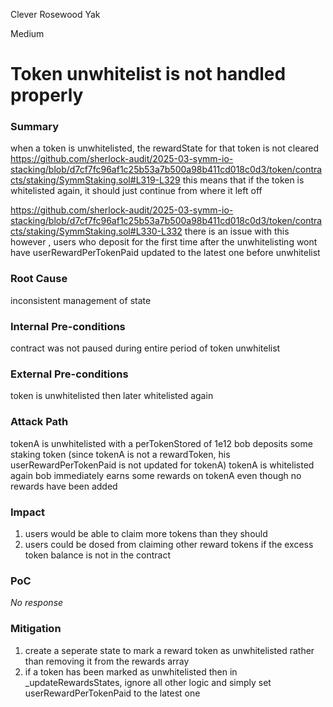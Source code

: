 Clever Rosewood Yak

Medium

# Token unwhitelist is not handled properly

### Summary

when a token is unwhitelisted, the rewardState for that token is not cleared 
https://github.com/sherlock-audit/2025-03-symm-io-stacking/blob/d7cf7fc96af1c25b53a7b500a98b411cd018c0d3/token/contracts/staking/SymmStaking.sol#L319-L329 
this means that if the token is whitelisted again, it should just continue from where it left off 

https://github.com/sherlock-audit/2025-03-symm-io-stacking/blob/d7cf7fc96af1c25b53a7b500a98b411cd018c0d3/token/contracts/staking/SymmStaking.sol#L330-L332
there is an issue with this however , users who deposit for the first time after the unwhitelisting wont have userRewardPerTokenPaid updated to the latest one before unwhitelist 



### Root Cause

inconsistent management of state 

### Internal Pre-conditions

contract was not paused during entire period of token unwhitelist 

### External Pre-conditions

token is unwhitelisted then later whitelisted again 

### Attack Path

tokenA is unwhitelisted with a perTokenStored of 1e12
bob deposits some staking token (since tokenA is not a rewardToken, his userRewardPerTokenPaid is not updated for tokenA) 
tokenA is whitelisted again 
bob immediately earns some rewards on tokenA even though no rewards have been added 



### Impact

1. users would be able to claim more tokens than they should 
2. users could be dosed from claiming other reward tokens if the excess token balance is not in the contract 

### PoC

_No response_

### Mitigation

1. create a seperate state to mark a reward token as unwhitelisted rather than removing it from the rewards array 
2. if a token has been marked as unwhitelisted then in _updateRewardsStates, ignore all other logic and simply set userRewardPerTokenPaid to the latest one 
